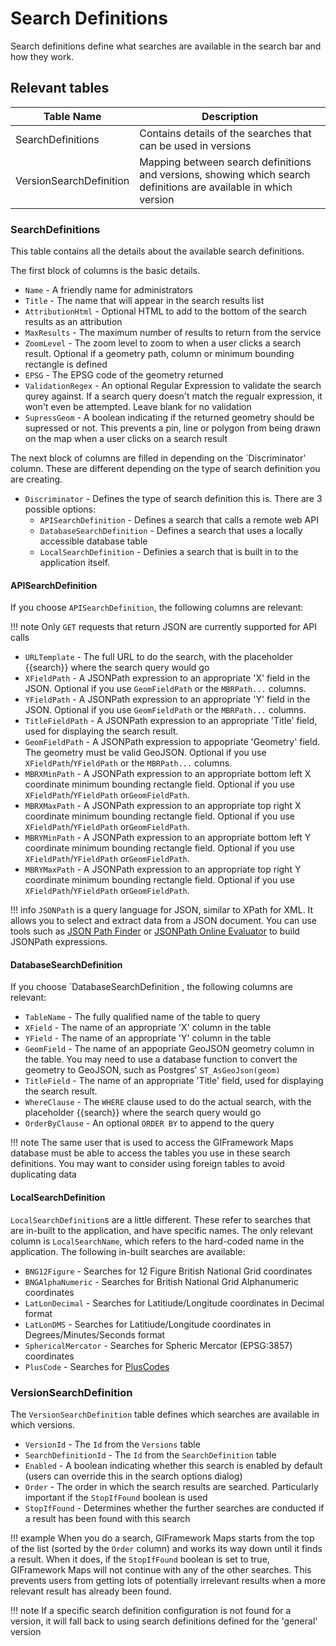 # Search Definitions

Search definitions define what searches are available in the search bar and how they work.

## Relevant tables

| Table Name                        | Description                          |
| --------------------------------- | ------------------------------------ |
| SearchDefinitions                 | Contains details of the searches that can be used in versions |
| VersionSearchDefinition           | Mapping between search definitions and versions, showing which search definitions are available in which version |

### SearchDefinitions

This table contains all the details about the available search definitions.

The first block of columns is the basic details.

- `Name` - A friendly name for administrators
- `Title` - The name that will appear in the search results list
- `AttributionHtml` - Optional HTML to add to the bottom of the search results as an attribution
- `MaxResults` - The maximum number of results to return from the service
- `ZoomLevel` - The zoom level to zoom to when a user clicks a search result. Optional if a geometry path, column or minimum bounding rectangle is defined
- `EPSG` - The EPSG code of the geometry returned
- `ValidationRegex` - An optional Regular Expression to validate the search qurey against. If a search query doesn't match the regualr expression, it won't even be attempted. Leave blank for no validation
- `SupressGeom` - A boolean indicating if the returned geometry should be supressed or not. This prevents a pin, line or polygon from being drawn on the map when a user clicks on a search result

The next block of columns are filled in depending on the `Discriminator' column. These are different depending on the type of search definition you are creating.

- `Discriminator` - Defines the type of search definition this is. There are 3 possible options:
    - `APISearchDefinition` - Defines a search that calls a remote web API
    - `DatabaseSearchDefinition` - Defines a search that uses a locally accessible database table
    - `LocalSearchDefinition` - Definies a search that is built in to the application itself.

#### APISearchDefinition

If you choose `APISearchDefinition`, the following columns are relevant:

!!! note
    Only `GET` requests that return JSON are currently supported for API calls

- `URLTemplate` - The full URL to do the search, with the placeholder {{search}} where the search query would go
- `XFieldPath` - A JSONPath expression to an appropriate 'X' field in the JSON. Optional if you use `GeomFieldPath` or the `MBRPath...` columns.
- `YFieldPath` - A JSONPath expression to an appropriate 'Y' field in the JSON. Optional if you use `GeomFieldPath` or the `MBRPath...` columns.
- `TitleFieldPath` - A JSONPath expression to an appropriate 'Title' field, used for displaying the search result.
- `GeomFieldPath` - A JSONPath expression to appopriate 'Geometry' field. The geometry must be valid GeoJSON. Optional if you use `XFieldPath`/`YFieldPath` or the `MBRPath...` columns.
- `MBRXMinPath` - A JSONPath expression to an appropriate bottom left X coordinate minimum bounding rectangle field. Optional if you use `XFieldPath`/`YFieldPath` or`GeomFieldPath`. 
- `MBRXMaxPath` - A JSONPath expression to an appropriate top right X coordinate minimum bounding rectangle field. Optional if you use `XFieldPath`/`YFieldPath` or`GeomFieldPath`. 
- `MBRYMinPath` - A JSONPath expression to an appropriate bottom left Y coordinate minimum bounding rectangle field. Optional if you use `XFieldPath`/`YFieldPath` or`GeomFieldPath`. 
- `MBRYMaxPath` - A JSONPath expression to an appropriate top right Y coordinate minimum bounding rectangle field. Optional if you use `XFieldPath`/`YFieldPath` or`GeomFieldPath`. 

!!! info
    `JSONPath` is a query language for JSON, similar to XPath for XML. It allows you to select and extract data from a JSON document. You can use tools such as [JSON Path Finder](https://jsonpathfinder.com/) or [JSONPath Online Evaluator](https://jsonpath.com/) to build JSONPath expressions.

#### DatabaseSearchDefinition

If you choose `DatabaseSearchDefinition , the following columns are relevant:

- `TableName` - The fully qualified name of the table to query
- `XField` - The name of an appropriate 'X' column in the table
- `YField` - The name of an appropriate 'Y' column in the table
- `GeomField` - The name of an appopriate GeoJSON geometry column in the table. You may need to use a database function to convert the geometry to GeoJSON, such as Postgres' `ST_AsGeoJson(geom)`
- `TitleField` - The name of an appropriate 'Title' field, used for displaying the search result.
- `WhereClause` - The `WHERE` clause used to do the actual search, with the placeholder {{search}} where the search query would go
- `OrderByClause` - An optional `ORDER BY` to append to the query

!!! note
    The same user that is used to access the GIFramework Maps database must be able to access the tables you use in these search definitions. You may want to consider using foreign tables to avoid duplicating data

#### LocalSearchDefinition

`LocalSearchDefinition`s are a little different. These refer to searches that are in-built to the application, and have specific names. The only relevant column is `LocalSearchName`, which refers to the hard-coded name in the application. The following in-built searches are available:

- `BNG12Figure` - Searches for 12 Figure British National Grid coordinates
- `BNGAlphaNumeric` - Searches for British National Grid Alphanumeric coordinates
- `LatLonDecimal` - Searches for Latitiude/Longitude coordinates in Decimal format
- `LatLonDMS` - Searches for Latitiude/Longitude coordinates in Degrees/Minutes/Seconds format
- `SphericalMercator` - Searches for Spheric Mercator (EPSG:3857) coordinates
- `PlusCode` - Searches for [PlusCodes](https://maps.google.com/pluscodes/)


### VersionSearchDefinition

The `VersionSearchDefinition` table defines which searches are available in which versions.

- `VersionId` - The `Id` from the `Versions` table
- `SearchDefinitionId` - The `Id` from the `SearchDefinition` table
- `Enabled` - A boolean indicating whether this search is enabled by default (users can override this in the search options dialog)
- `Order` - The order in which the search results are searched. Particularly important if the `StopIfFound` boolean is used
- `StopIfFound` - Determines whether the further searches are conducted if a result has been found with this search

!!! example
    When you do a search, GIFramework Maps starts from the top of the list (sorted by the `Order` column) and works its way down until it finds a result. When it does, if the `StopIfFound` boolean is set to true, GIFramework Maps will not continue with any of the other searches. This prevents users from getting lots of potentially irrelevant results when a more relevant result has already been found. 

!!! note
    If a specific search definition configuration is not found for a version, it will fall back to using search definitions defined for the 'general' version
